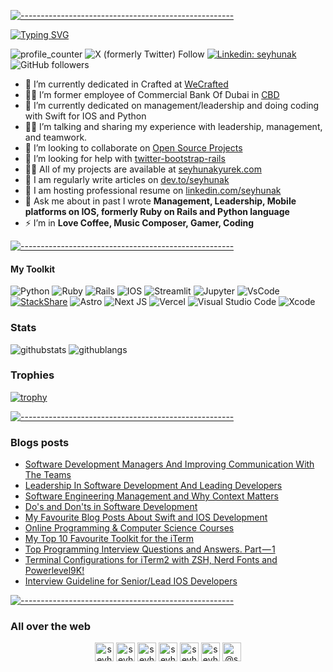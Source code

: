 [![-----------------------------------------------------](https://raw.githubusercontent.com/andreasbm/readme/master/assets/lines/colored.png)](#-lets-talk-ai)

[![Typing SVG](https://readme-typing-svg.demolab.com?font=Fira+Code&size=28&pause=1000&color=F7F7F7&width=435&lines=Hi+%F0%9F%91%8B+I+am+Seyhun+Akyurek)](https://git.io/typing-svg)

![profile_counter](https://komarev.com/ghpvc/?username=seyhunak&color=lightgrey)
![X (formerly Twitter) Follow](https://img.shields.io/twitter/follow/seyhunak)
[![Linkedin: seyhunak](https://img.shields.io/badge/-seyhunak-blue?style=flat-square&logo=Linkedin&logoColor=white&link=https://www.linkedin.com/in/seyhunak/)](https://www.linkedin.com/in/seyhunak/)
![GitHub followers](https://img.shields.io/github/followers/seyhunak)

- 🔭 I’m currently dedicated in Crafted at [WeCrafted](https://we-crafted.com/)
- 👨‍💻 I’m former employee of Commercial Bank Of Dubai in [CBD](https://cbd.ae/)
- 🌱 I’m currently dedicated on management/leadership and doing coding with Swift for IOS and Python
- 👨‍💻 I’m talking and sharing my experience with leadership, management, and teamwork.
- 👯 I’m looking to collaborate on [Open Source Projects](http://github.com/seyhunak)
- 🤝 I’m looking for help with [twitter-bootstrap-rails](https://github.com/seyhunak/twitter-bootstrap-rails)
- 👨‍💻 All of my projects are available at [seyhunakyurek.com](https://www.seyhunakyurek.com/)
- 📝 I am regularly write articles on [dev.to/seyhunak](https://dev.to/seyhunak)
- 📝 I am hosting professional resume on [linkedin.com/seyhunak](https://linkedin.com/seyhunak)
- 💬 Ask me about in past I wrote **Management, Leadership, Mobile platforms on IOS, formerly Ruby on Rails and Python language**
- ⚡ I’m in **Love Coffee, Music Composer, Gamer, Coding**

[![-----------------------------------------------------](https://raw.githubusercontent.com/andreasbm/readme/master/assets/lines/colored.png)](#-lets-talk-ai)

#### My Toolkit 

![Python](https://img.shields.io/badge/python-3670A0?style=for-the-badge&logo=python&logoColor=ffdd54) 
![Ruby](https://img.shields.io/badge/ruby-%23CC342D.svg?style=for-the-badge&logo=ruby&logoColor=white)
![Rails](https://img.shields.io/badge/rails-%23CC0000.svg?style=for-the-badge&logo=ruby-on-rails&logoColor=white)
![IOS](https://img.shields.io/badge/IOS-%23EE4C2C.svg?style=for-the-badge&logo=IOS&logoColor=white) 
![Streamlit](https://img.shields.io/badge/Streamlit-%23EE4C2C.svg?style=for-the-badge&logo=Streamlit&logoColor=white)
![Jupyter](https://img.shields.io/badge/jupyter-%23FA0F00.svg?style=for-the-badge&logo=jupyter&logoColor=white)
![VsCode](https://img.shields.io/badge/Visual%20Studio%20Code-0078d7.svg?style=for-the-badge&logo=visual-studio-code&logoColor=white) 
[![StackShare](https://img.shields.io/badge/More-%23EE4C2C.svg?style=for-the-badge&logo=StackShare&logoColor=white)](https://stackshare.io/seyhunak/my-stack)
![Astro](https://img.shields.io/badge/astro-%232C2052.svg?style=for-the-badge&logo=astro&logoColor=white)
![Next JS](https://img.shields.io/badge/Next-black?style=for-the-badge&logo=next.js&logoColor=white)
![Vercel](https://img.shields.io/badge/vercel-%23000000.svg?style=for-the-badge&logo=vercel&logoColor=white)
![Visual Studio Code](https://img.shields.io/badge/Visual%20Studio%20Code-0078d7.svg?style=for-the-badge&logo=visual-studio-code&logoColor=white)
![Xcode](https://img.shields.io/badge/Xcode-007ACC?style=for-the-badge&logo=Xcode&logoColor=white)


### Stats

![githubstats](https://github-readme-stats.vercel.app/api?username=seyhunak&hide_rank=true&hide=commits&count_private=true&show_icons=true&hide_border=true&hide_title=false)
![githublangs](https://github-readme-stats.vercel.app/api/top-langs/?username=seyhunak&layout=compact&hide_border=true)

### Trophies
[![trophy](https://github-profile-trophy.vercel.app/?username=seyhunak)](https://github.com/seyhunak/github-profile-trophy)

[![-----------------------------------------------------](https://raw.githubusercontent.com/andreasbm/readme/master/assets/lines/colored.png)](#-lets-talk-ai)

### Blogs posts
<!-- BLOG-POST-LIST:START -->
- [Software Development Managers And Improving Communication With The Teams](https://dev.to/seyhunak/software-development-managers-and-improving-communication-with-the-teams-36mg)
- [Leadership In Software Development And Leading Developers](https://dev.to/seyhunak/leadership-in-software-development-1am4)
- [Software Engineering Management and Why Context Matters](https://dev.to/seyhunak/software-engineering-management-and-why-context-matters-38jl)
- [Do's and Don'ts in Software Development](https://dev.to/seyhunak/do-s-and-don-ts-in-sofware-development-1bbf)
- [My Favourite Blog Posts About Swift and IOS Development](https://medium.com/@seyhunak/my-favourite-blog-posts-about-swift-and-ios-development-b3ae7c22e46e?source=rss-192c1ebd2112------2)
- [Online Programming & Computer Science Courses](https://medium.com/seyhunakyurek/online-programming-computer-science-courses-3dfa60015f22?source=rss-192c1ebd2112------2)
- [My Top 10 Favourite Toolkit for the iTerm](https://medium.com/seyhunakyurek/my-top-10-favourite-toolkit-for-the-iterm-580e2d15bed4?source=rss-192c1ebd2112------2)
- [Top Programming Interview Questions and Answers. Part — 1](https://medium.com/seyhunakyurek/top-programming-interview-questions-and-answers-part-1-5eba9199f0c?source=rss-192c1ebd2112------2)
- [Terminal Configurations for iTerm2 with ZSH, Nerd Fonts and Powerlevel9K!](https://medium.com/seyhunakyurek/terminal-configurations-for-iterm2-with-zsh-nerd-fonts-and-powerlevel9k-8ed4193ac819?source=rss-192c1ebd2112------2)
- [Interview Guideline for Senior/Lead IOS Developers](https://medium.com/seyhunakyurek/interview-guideline-for-senior-lead-ios-developers-997484ed53da?source=rss-192c1ebd2112------2)
<!-- BLOG-POST-LIST:END -->

[![-----------------------------------------------------](https://raw.githubusercontent.com/andreasbm/readme/master/assets/lines/colored.png)](#-lets-talk-ai)

### All over the web

<p align="center">
<a href="https://codepen.io/seyhunak" target="blank"><img align="center" src="https://cdn.jsdelivr.net/npm/simple-icons@3.0.1/icons/codepen.svg" alt="seyhunak" height="30" width="30" /></a>
<a href="https://dev.to/seyhunak" target="blank"><img align="center" src="https://cdn.jsdelivr.net/npm/simple-icons@3.0.1/icons/dev-dot-to.svg" alt="seyhunak" height="30" width="30" /></a>
<a href="https://twitter.com/seyhunak" target="blank"><img align="center" src="https://cdn.jsdelivr.net/npm/simple-icons@3.0.1/icons/twitter.svg" alt="seyhunak" height="30" width="30" /></a>
<a href="https://linkedin.com/in/seyhunak" target="blank"><img align="center" src="https://cdn.jsdelivr.net/npm/simple-icons@3.0.1/icons/linkedin.svg" alt="seyhunak" height="30" width="30" /></a>
<a href="https://codesandbox.com/seyhunak" target="blank"><img align="center" src="https://cdn.jsdelivr.net/npm/simple-icons@3.0.1/icons/codesandbox.svg" alt="seyhunak" height="30" width="30" /></a>
<a href="https://kaggle.com/seyhunak" target="blank"><img align="center" src="https://cdn.jsdelivr.net/npm/simple-icons@3.0.1/icons/kaggle.svg" alt="seyhunak" height="30" width="30" /></a>
<a href="https://medium.com/@seyhunak" target="blank"><img align="center" src="https://cdn.jsdelivr.net/npm/simple-icons@3.0.1/icons/medium.svg" alt="@seyhunak" height="30" width="30" /></a>
</p>
